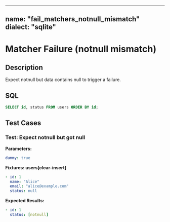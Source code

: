 ----
name: "fail_matchers_notnull_mismatch"
dialect: "sqlite"
----

# Matcher Failure (notnull mismatch)

## Description
Expect notnull but data contains null to trigger a failure.

## SQL
```sql
SELECT id, status FROM users ORDER BY id;
```

## Test Cases

### Test: Expect notnull but got null

**Parameters:**
```yaml
dummy: true
```

**Fixtures: users[clear-insert]**
```yaml
- id: 1
  name: "Alice"
  email: "alice@example.com"
  status: null
```

**Expected Results:**
```yaml
- id: 1
  status: [notnull]
```
